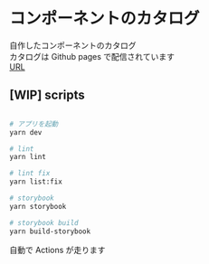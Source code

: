 # コンポーネントのカタログ

自作したコンポーネントのカタログ  
カタログは Github pages で配信されています  
[URL](https://kosuketakahashi0410.github.io/component-catalog/)

## [WIP] scripts

```bash

# アプリを起動
yarn dev

# lint
yarn lint

# lint fix
yarn list:fix

# storybook
yarn storybook

# storybook build
yarn build-storybook
```

自動で Actions が走ります
